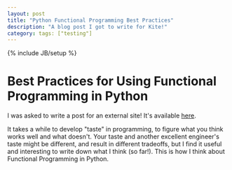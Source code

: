 ```yaml
---
layout: post
title: "Python Functional Programming Best Practices"
description: "A blog post I got to write for Kite!"
category: tags: ["testing"]
---
```

{% include JB/setup %}

# Best Practices for Using Functional Programming in Python

I was asked to write a post for an external site! It's available [here](https://owlskip.com/s/FP).

It takes a while to develop "taste" in programming, to figure what you think works well and what doesn't. Your taste and another excellent engineer's taste might be different, and result in different tradeoffs, but I find it useful and interesting to write down what I think (so far!). This is how I think about Functional Programming in Python. 
